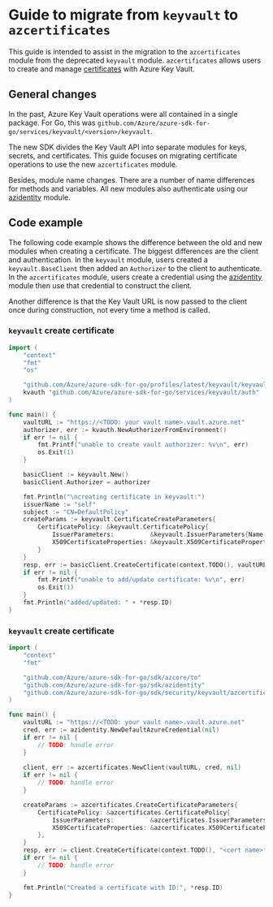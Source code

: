 # Guide to migrate from `keyvault` to `azcertificates`

This guide is intended to assist in the migration to the `azcertificates` module from the deprecated `keyvault` module. `azcertificates` allows users to create and manage [certificates][certificates] with Azure Key Vault.

## General changes

In the past, Azure Key Vault operations were all contained in a single package. For Go, this was `github.com/Azure/azure-sdk-for-go/services/keyvault/<version>/keyvault`. 

The new SDK divides the Key Vault API into separate modules for keys, secrets, and certificates. This guide focuses on migrating certificate operations to use the new `azcertificates` module.

Besides, module name changes. There are a number of name differences for methods and variables. All new modules also authenticate using our [azidentity] module.

## Code example

The following code example shows the difference between the old and new modules when creating a certificate. The biggest differences are the client and authentication. In the `keyvault` module, users created a `keyvault.BaseClient` then added an `Authorizer` to the client to authenticate. In the `azcertificates` module, users create a credential using the [azidentity] module then use that credential to construct the client.

Another difference is that the Key Vault URL is now passed to the client once during construction, not every time a method is called.

### `keyvault` create certificate
```go
import (
    "context"
    "fmt"
    "os"

    "github.com/Azure/azure-sdk-for-go/profiles/latest/keyvault/keyvault"
    kvauth "github.com/Azure/azure-sdk-for-go/services/keyvault/auth"
)

func main() {
    vaultURL := "https://<TODO: your vault name>.vault.azure.net"
    authorizer, err := kvauth.NewAuthorizerFromEnvironment()
    if err != nil {
        fmt.Printf("unable to create vault authorizer: %v\n", err)
        os.Exit(1)
    }

    basicClient := keyvault.New()
    basicClient.Authorizer = authorizer

    fmt.Println("\ncreating certificate in keyvault:")
    issuerName := "self"
    subject := "CN=DefaultPolicy"
    createParams := keyvault.CertificateCreateParameters{
        CertificatePolicy: &keyvault.CertificatePolicy{
            IssuerParameters:          &keyvault.IssuerParameters{Name: &issuerName},
            X509CertificateProperties: &keyvault.X509CertificateProperties{Subject: &subject},
        }
    }
    resp, err := basicClient.CreateCertificate(context.TODO(), vaultURL, "<cert name>", createParams)
    if err != nil {
        fmt.Printf("unable to add/update certificate: %v\n", err)
        os.Exit(1)
    }
    fmt.Println("added/updated: " + *resp.ID)
}
```

### `keyvault` create certificate
```go
import (
    "context"
	"fmt"

	"github.com/Azure/azure-sdk-for-go/sdk/azcore/to"
	"github.com/Azure/azure-sdk-for-go/sdk/azidentity"
	"github.com/Azure/azure-sdk-for-go/sdk/security/keyvault/azcertificates"
)

func main() {
    vaultURL := "https://<TODO: your vault name>.vault.azure.net"
	cred, err := azidentity.NewDefaultAzureCredential(nil)
	if err != nil {
		// TODO: handle error
	}
	
	client, err := azcertificates.NewClient(vaultURL, cred, nil)
	if err != nil {
		// TODO: handle error
	}

	createParams := azcertificates.CreateCertificateParameters{
		CertificatePolicy: &azcertificates.CertificatePolicy{
			IssuerParameters:          &azcertificates.IssuerParameters{Name: to.Ptr("self")},
			X509CertificateProperties: &azcertificates.X509CertificateProperties{Subject: to.Ptr("CN=DefaultPolicy")},
		},
	}
	resp, err := client.CreateCertificate(context.TODO(), "<cert name>", createParams, nil)
	if err != nil {
		// TODO: handle error
	}

	fmt.Println("Created a certificate with ID:", *resp.ID)
}
```

[azidentity]: https://pkg.go.dev/github.com/Azure/azure-sdk-for-go/sdk/azidentity
[certificates]: https://learn.microsoft.com/azure/key-vault/certificates/about-certificates
